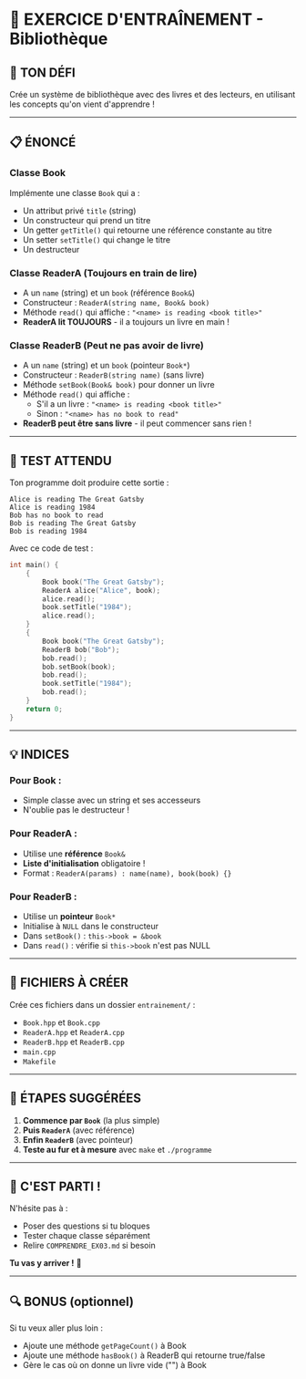 # 📖 EXERCICE D'ENTRAÎNEMENT - Bibliothèque

## 🎯 **TON DÉFI**

Crée un système de bibliothèque avec des livres et des lecteurs, en utilisant les concepts qu'on vient d'apprendre !

---

## 📋 **ÉNONCÉ**

### **Classe Book**
Implémente une classe `Book` qui a :
- Un attribut privé `title` (string)
- Un constructeur qui prend un titre
- Un getter `getTitle()` qui retourne une référence constante au titre
- Un setter `setTitle()` qui change le titre
- Un destructeur

### **Classe ReaderA** (Toujours en train de lire)
- A un `name` (string) et un `book` (référence `Book&`)
- Constructeur : `ReaderA(string name, Book& book)`
- Méthode `read()` qui affiche : `"<name> is reading <book title>"`
- **ReaderA lit TOUJOURS** - il a toujours un livre en main !

### **Classe ReaderB** (Peut ne pas avoir de livre)
- A un `name` (string) et un `book` (pointeur `Book*`)
- Constructeur : `ReaderB(string name)` (sans livre)
- Méthode `setBook(Book& book)` pour donner un livre
- Méthode `read()` qui affiche :
  - S'il a un livre : `"<name> is reading <book title>"`
  - Sinon : `"<name> has no book to read"`
- **ReaderB peut être sans livre** - il peut commencer sans rien !

---

## 🧪 **TEST ATTENDU**

Ton programme doit produire cette sortie :
```
Alice is reading The Great Gatsby
Alice is reading 1984
Bob has no book to read
Bob is reading The Great Gatsby
Bob is reading 1984
```

Avec ce code de test :
```cpp
int main() {
    {
        Book book("The Great Gatsby");
        ReaderA alice("Alice", book);
        alice.read();
        book.setTitle("1984");
        alice.read();
    }
    {
        Book book("The Great Gatsby");
        ReaderB bob("Bob");
        bob.read();
        bob.setBook(book);
        bob.read();
        book.setTitle("1984");
        bob.read();
    }
    return 0;
}
```

---

## 💡 **INDICES**

### **Pour Book :**
- Simple classe avec un string et ses accesseurs
- N'oublie pas le destructeur !

### **Pour ReaderA :**
- Utilise une **référence** `Book&`
- **Liste d'initialisation** obligatoire !
- Format : `ReaderA(params) : name(name), book(book) {}`

### **Pour ReaderB :**
- Utilise un **pointeur** `Book*`
- Initialise à `NULL` dans le constructeur
- Dans `setBook()` : `this->book = &book`
- Dans `read()` : vérifie si `this->book` n'est pas NULL

---

## 📁 **FICHIERS À CRÉER**

Crée ces fichiers dans un dossier `entrainement/` :
- `Book.hpp` et `Book.cpp`
- `ReaderA.hpp` et `ReaderA.cpp`
- `ReaderB.hpp` et `ReaderB.cpp`
- `main.cpp`
- `Makefile`

---

## 🚀 **ÉTAPES SUGGÉRÉES**

1. **Commence par `Book`** (la plus simple)
2. **Puis `ReaderA`** (avec référence)
3. **Enfin `ReaderB`** (avec pointeur)
4. **Teste au fur et à mesure** avec `make` et `./programme`

---

## 💪 **C'EST PARTI !**

N'hésite pas à :
- Poser des questions si tu bloques
- Tester chaque classe séparément
- Relire `COMPRENDRE_EX03.md` si besoin

**Tu vas y arriver !** 🎉

---

## 🔍 **BONUS (optionnel)**

Si tu veux aller plus loin :
- Ajoute une méthode `getPageCount()` à Book
- Ajoute une méthode `hasBook()` à ReaderB qui retourne true/false
- Gère le cas où on donne un livre vide ("") à Book 